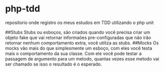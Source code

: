 # php-tdd
repositorio onde registro os meus estudos em TDD utilizando o php unit


##Stubs
    Stubs ou esboços, são criados quando você precisa criar um objeto fake 
    que vai retornar informaões pre-configuradas que não irão retornar nenhum comportamento extra,
    você utiliza as stubs.
##Mocks
    Os mocks vão mais do que simplesmente um esboço, com eles você testa mais o comportamento da sua classe.
    Com ele você pode testar a passagem de argumento para um metodo, 
    quantas vezes esse metodo vai ser chamado se isso o resultado é o esperado.
    
    


